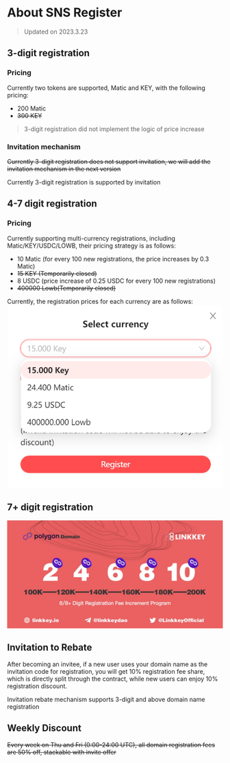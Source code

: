 # About SNS Register
> Updated on 2023.3.23

## 3-digit registration

### Pricing
Currently two tokens are supported, Matic and KEY, with the following pricing:
- 200 Matic
- ~~300 KEY~~

> 3-digit registration did not implement the logic of price increase

### Invitation mechanism

~~Currently 3-digit registration does not support invitation, we will add the invitation mechanism in the next version~~

Currently 3-digit registration is supported by invitation

## 4-7 digit registration

### Pricing

Currently supporting multi-currency registrations, including Matic/KEY/USDC/LOWB, their pricing strategy is as follows:

- 10 Matic (for every 100 new registrations, the price increases by 0.3 Matic)
- ~~15 KEY (Temporarily closed)~~
- 8 USDC (price increase of 0.25 USDC for every 100 new registrations)
- ~~400000 Lowb(Temporarily closed)~~

Currently, the registration prices for each currency are as follows: 
![Current Pricing](../assets/img/cueernt_price.png)

## 7+ digit registration
![img.png](../assets/img/pricing.png)

## Invitation to Rebate

After becoming an invitee, if a new user uses your domain name as the invitation code for registration, you will get 10% registration fee share, which is directly split through the contract, while new users can enjoy 10% registration discount.

Invitation rebate mechanism supports 3-digit and above domain name registration

## Weekly Discount
~~Every week on Thu and Fri (0:00-24:00 UTC), all domain registration fees are 50% off, stackable with invite offer~~
